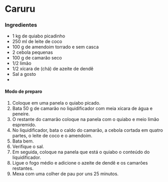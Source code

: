 # Caruru

### Ingredientes

- 1 kg de quiabo picadinho
- 250 ml de leite de coco
- 100 g de amendoim torrado e sem casca
- 2 cebola pequenas
- 100 g de camarão seco
- 1/2 limão
- 1/2 xícara de (chá) de azeite de dendê
- Sal a gosto
- 



#### Modo de preparo

1. Coloque em uma panela o quiabo picado.
2. Bata 50 g de camarão no liquidificador com meia xícara de água e peneire.
3. O restante do camarão coloque na panela com o quiabo e meio limão espremido.
4. No liquidificador, bata o caldo do camarão, a cebola cortada em quatro partes, o leite de coco e o amendoim.
5. Bata bem.
6. Verifique o sal.
7. Em seguida, coloque na panela que está o quiabo o conteúdo do liquidificador.
8. Ligue o fogo médio e adicione o azeite de dendê e os camarões restantes.
9. Mexa com uma colher de pau por uns 25 minutos.